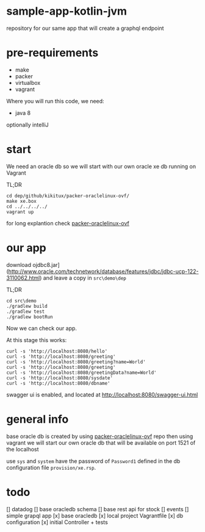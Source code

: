 # sample-app-kotlin-jvm
repository for our same app that will create a graphql endpoint

# pre-requirements
- make
- packer
- virtualbox
- vagrant

Where you will run this code, we need:
- java 8

optionally intelliJ

# start
We need an oracle db so we will start with our own oracle xe db running on Vagrant

TL;DR

```
cd dep/github/kikitux/packer-oraclelinux-ovf/
make xe.box
cd ../../../../
vagrant up
```
for long explantion check [packer-oraclelinux-ovf](https://github.com/kikitux/packer-oraclelinux-ovf)

# our app

download ojdbc8.jar](http://www.oracle.com/technetwork/database/features/jdbc/jdbc-ucp-122-3110062.html) and leave a copy in `src\demo\dep`

TL;DR

```
cd src\demo
./gradlew build
./gradlew test
./gradlew bootRun 
```

Now we can check our app.

At this stage this works:

```
curl -s 'http://localhost:8080/hello'
curl -s 'http://localhost:8080/greeting'
curl -s 'http://localhost:8080/greeting?name=World'
curl -s 'http://localhost:8080/greeting'
curl -s 'http://localhost:8080/greetingData?name=World'
curl -s 'http://localhost:8080/sysdate'
curl -s 'http://localhost:8080/dbname'
```

swagger ui is enabled, and located at [http://localhost:8080/swagger-ui.html](http://localhost:8080/swagger-ui.html)

# general info

base oracle db is created by using [packer-oraclelinux-ovf](https://github.com/kikitux/packer-oraclelinux-ovf) repo
then using vagrant we will start our own oracle db that will be available on port 1521 of the localhost

use `sys` and `system` have the password of `Password1` defined in the db configuration file `provision/xe.rsp`.

# todo
[] datadog
[] base oracledb schema
[] base rest api for stock
[] events
[] simple grapql app
[x] base oracledb
[x] local project Vagrantfile
[x] db configuration
[x] initial Controller + tests

